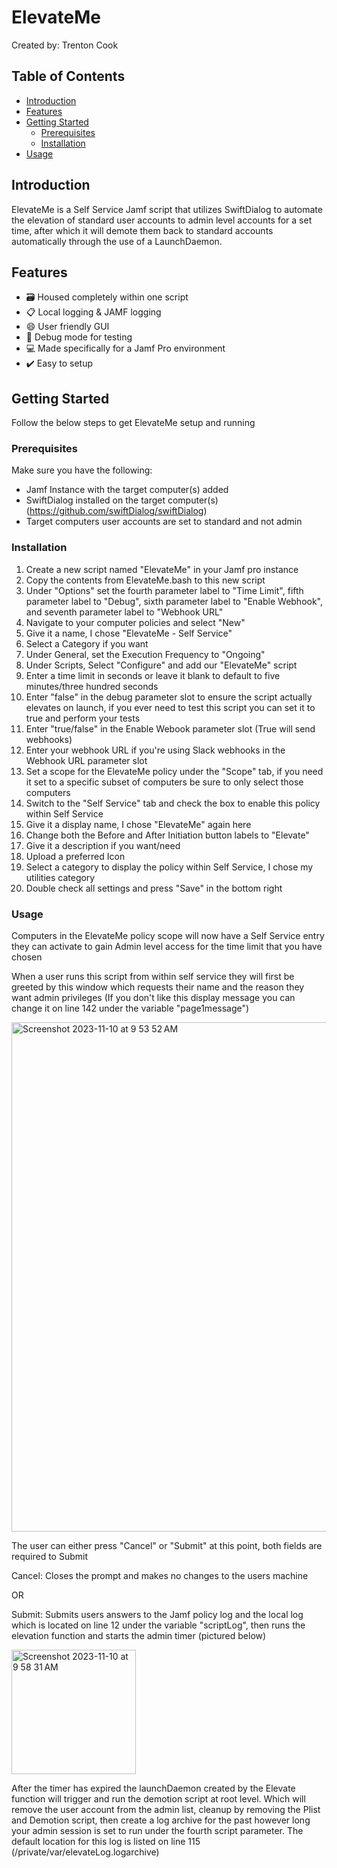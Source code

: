 # ElevateMe

Created by: Trenton Cook

## Table of Contents

- [Introduction](#introduction)
- [Features](#features)
- [Getting Started](#getting-started)
  - [Prerequisites](#prerequisites)
  - [Installation](#installation)
- [Usage](#usage)

## Introduction

ElevateMe is a Self Service Jamf script that utilizes SwiftDialog to automate the elevation of standard user accounts to admin level accounts for a set time, after which it will demote them back to standard accounts automatically through the use of a LaunchDaemon.


## Features

- 🗃️ Housed completely within one script
- 📋 Local logging & JAMF logging
- 😄 User friendly GUI
- 🔧 Debug mode for testing
- 💻 Made specifically for a Jamf Pro environment
- ✔️ Easy to setup

## Getting Started

Follow the below steps to get ElevateMe setup and running

### Prerequisites

Make sure you have the following:

- Jamf Instance with the target computer(s) added
- SwiftDialog installed on the target computer(s) (https://github.com/swiftDialog/swiftDialog)
- Target computers user accounts are set to standard and not admin

### Installation

1. Create a new script named "ElevateMe" in your Jamf pro instance
2. Copy the contents from ElevateMe.bash to this new script
4. Under "Options" set the fourth parameter label to "Time Limit", fifth parameter label to "Debug", sixth parameter label to "Enable Webhook", and seventh parameter label to "Webhook URL"
5. Navigate to your computer policies and select "New"
6. Give it a name, I chose "ElevateMe - Self Service"
7. Select a Category if you want
8. Under General, set the Execution Frequency to "Ongoing"
9. Under Scripts, Select "Configure" and add our "ElevateMe" script
10. Enter a time limit in seconds or leave it blank to default to five minutes/three hundred seconds
11. Enter "false" in the debug parameter slot to ensure the script actually elevates on launch, if you ever need to test this script you can set it to true and perform your tests
12. Enter "true/false" in the Enable Webook parameter slot (True will send webhooks)
13. Enter your webhook URL if you're using Slack webhooks in the Webhook URL parameter slot
14. Set a scope for the ElevateMe policy under the "Scope" tab, if you need it set to a specific subset of computers be sure to only select those computers
15. Switch to the "Self Service" tab and check the box to enable this policy within Self Service
16. Give it a display name, I chose "ElevateMe" again here
17. Change both the Before and After Initiation button labels to "Elevate"
18. Give it a description if you want/need
19. Upload a preferred Icon
20. Select a category to display the policy within Self Service, I chose my utilities category
21. Double check all settings and press "Save" in the bottom right

### Usage

Computers in the ElevateMe policy scope will now have a Self Service entry they can activate to gain Admin level access for the time limit that you have chosen

When a user runs this script from within self service they will first be greeted by this window which requests their name and the reason they want admin privileges (If you don't like this display message you can change it on line 142 under the variable "page1message")

<img width="815" alt="Screenshot 2023-11-10 at 9 53 52 AM" src="https://github.com/Tc00k/ElevateMe/assets/150291395/e0fd68a1-acb1-4052-a93e-843952bf1328">

The user can either press "Cancel" or "Submit" at this point, both fields are required to Submit

  Cancel: Closes the prompt and makes no changes to the users machine

  OR

  Submit: Submits users answers to the Jamf policy log and the local log which is located on line 12 under the variable "scriptLog", then runs the elevation function and starts the admin timer (pictured below)

<img width="199" alt="Screenshot 2023-11-10 at 9 58 31 AM" src="https://github.com/Tc00k/ElevateMe/assets/150291395/3de11d25-d925-4155-9bed-989806335449">

After the timer has expired the launchDaemon created by the Elevate function will trigger and run the demotion script at root level. Which will remove the user account from the admin list, cleanup by removing the Plist and Demotion script, then create a log archive for the past however long your admin session is set to run under the fourth script parameter. The default location for this log is listed on line 115 (/private/var/elevateLog.logarchive)
